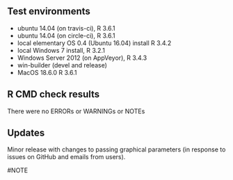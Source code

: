 ## Test environments
* ubuntu 14.04 (on travis-ci), R 3.6.1
* ubuntu 14.04 (on circle-ci), R 3.6.1
* local elementary OS 0.4 (Ubuntu 16.04) install R 3.4.2
* local Windows 7 install, R 3.2.1
* Windows Server 2012 (on AppVeyor), R 3.4.3
* win-builder (devel and release)
* MacOS 18.6.0 R 3.6.1 

## R CMD check results
There were no ERRORs or WARNINGs or NOTEs

## Updates
Minor release with changes to passing graphical parameters (in response to issues on GitHub and emails from users).

#NOTE

